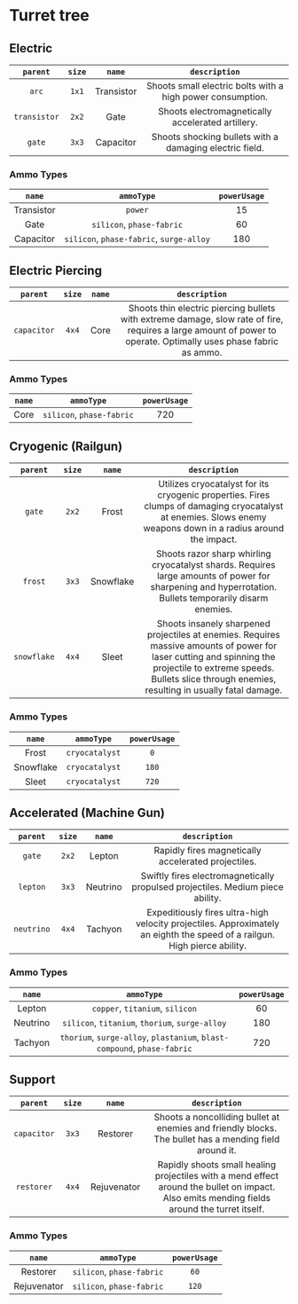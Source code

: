 # Turret tree

## Electric
|`parent`|`size`|`name`|`description`|
|:-:|:-:|:-:|:-:|
`arc`|`1x1`|Transistor|Shoots small electric bolts with a high power consumption.
`transistor`|`2x2`|Gate|Shoots electromagnetically accelerated artillery.
`gate`|`3x3`|Capacitor|Shoots shocking bullets with a damaging electric field.

### Ammo Types
|`name`|`ammoType`|`powerUsage`|
|:-:|:-:|:-:|
Transistor|`power`|15
Gate|`silicon`, `phase-fabric`|60
Capacitor|`silicon`, `phase-fabric`, `surge-alloy`|180

## Electric Piercing
|`parent`|`size`|`name`|`description`|
|:-:|:-:|:-:|:-:|
`capacitor`|`4x4`|Core|Shoots thin electric piercing bullets with extreme damage, slow rate of fire, requires a large amount of power to operate. Optimally uses phase fabric as ammo.

### Ammo Types
|`name`|`ammoType`|`powerUsage`|
|:-:|:-:|:-:|
Core|`silicon`, `phase-fabric`|720

## Cryogenic (Railgun)
|`parent`|`size`|`name`|`description`|
|:-:|:-:|:-:|:-:|
`gate`|`2x2`|Frost|Utilizes cryocatalyst for its cryogenic properties. Fires clumps of damaging cryocatalyst at enemies. Slows enemy weapons down in a radius around the impact.
`frost`|`3x3`|Snowflake|Shoots razor sharp whirling cryocatalyst shards. Requires large amounts of power for sharpening and hyperrotation. Bullets temporarily disarm enemies.
`snowflake`|`4x4`|Sleet|Shoots insanely sharpened projectiles at enemies. Requires massive amounts of power for laser cutting and spinning the projectile to extreme speeds. Bullets slice through enemies, resulting in usually fatal damage.

### Ammo Types
|`name`|`ammoType`|`powerUsage`|
|:-:|:-:|:-:|
Frost|`cryocatalyst`|`0`
Snowflake|`cryocatalyst`|`180`
Sleet|`cryocatalyst`|`720`

## Accelerated (Machine Gun)
|`parent`|`size`|`name`|`description`|
|:-:|:-:|:-:|:-:|
`gate`|`2x2`|Lepton|Rapidly fires magnetically accelerated projectiles.
`lepton`|`3x3`|Neutrino|Swiftly fires electromagnetically propulsed projectiles. Medium piece ability.
`neutrino`|`4x4`|Tachyon|Expeditiously fires ultra-high velocity projectiles. Approximately an eighth the speed of a railgun. High pierce ability.

### Ammo Types
|`name`|`ammoType`|`powerUsage`|
|:-:|:-:|:-:|
Lepton|`copper`, `titanium`, `silicon`|60
Neutrino|`silicon`, `titanium`, `thorium`, `surge-alloy`|180
Tachyon|`thorium`, `surge-alloy`, `plastanium`, `blast-compound`, `phase-fabric`|720

## Support
|`parent`|`size`|`name`|`description`|
|:-:|:-:|:-:|:-:|
`capacitor`|`3x3`|Restorer|Shoots a noncolliding bullet at enemies and friendly blocks. The bullet has a mending field around it.
`restorer`|`4x4`|Rejuvenator|Rapidly shoots small healing projectiles with a mend effect around the bullet on impact.  Also emits mending fields around the turret itself.

### Ammo Types
|`name`|`ammoType`|`powerUsage`|
|:-:|:-:|:-:|
Restorer|`silicon`, `phase-fabric`|`60`
Rejuvenator|`silicon`, `phase-fabric`|`120`